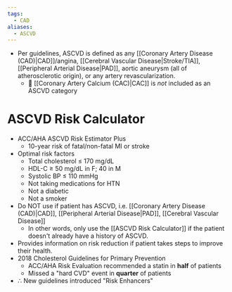 ```yaml
---
tags:
  - CAD
aliases:
  - ASCVD
---
```

- Per guidelines, ASCVD is defined as any [[Coronary Artery Disease (CAD)|CAD]]/angina, [[Cerebral Vascular Disease|Stroke/TIA]], [[Peripheral Arterial Disease|PAD]], aortic aneurysm (all of atherosclerotic origin), or any artery revascularization.
	- 📝 [[Coronary Artery Calcium (CAC)|CAC]] is *not* included as an ASCVD category

# ASCVD Risk Calculator

- ACC/AHA ASCVD Risk Estimator Plus
	- 10-year risk of fatal/non-fatal MI or stroke
- Optimal risk factors
	- Total cholesterol ≤ 170 mg/dL
	- HDL-C ≥ 50 mg/dL in F; 40 in M
	- Systolic BP ≤ 110 mmHg
	- Not taking medications for HTN
	- Not a diabetic
	- Not a smoker
- Do NOT use if patient has ASCVD, i.e. [[Coronary Artery Disease (CAD)|CAD]], [[Peripheral Arterial Disease|PAD]], [[Cerebral Vascular Disease]]
	- In other words, only use the [[ASCVD Risk Calculator]] if the patient doesn't already have a history of ASCVD.
- Provides information on risk reduction if patient takes steps to improve their health.
- 2018 Cholesterol Guidelines for Primary Prevention
	- ACC/AHA Risk Evaluation recommended a statin in **half** of patients
	- Missed a "hard CVD" event in **quarter** of patients
- ∴ New guidelines introduced "Risk Enhancers"
